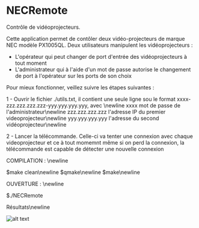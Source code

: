 # NECRemote

Contrôle de vidéoprojecteurs. 

Cette application permet de contôler deux vidéo-projecteurs de marque NEC modèle PX1005QL.
Deux utilisateurs manipulent les vidéoprojecteurs : 
- L'opérateur qui peut changer de port d'entrée des vidéoprojecteurs à tout moment
- L'administrateur qui à l'aide d'un mot de passe autorise le changement de port à l'opérateur sur les ports de son choix

Pour mieux fonctionner, veillez suivre les étapes suivantes : 

1 - Ouvrir le fichier ./utils.txt, il contient une seule ligne sou le format xxxx-zzz.zzz.zzz.zzz-yyy.yyy.yyy.yyy, avec \newline
      xxxx mot de passe de l'administrateur\newline
      zzz.zzz.zzz.zzz l'adresse IP du premier videoprojecteur\newline
      yyy.yyy.yyy.yyy l'adresse du second vidéoprojecteur\newline
      
2 - Lancer la télécommande. Celle-ci va tenter une connexion avec chaque videoprojecteur et ce à tout momemnt même si on perd la connexion,
      la télécommande est capable de détecter une nouvelle connexion
      
 COMPILATION : \newline
 
 $make clean\newline
 $qmake\newline
 $make\newline
 
 OUVERTURE : \newline
 
 $./NECRemote


Résultats\newline

![alt text](https://github.com/samuelnyobe/NECRemote/blob/master/img/rmote1.png?raw=true)
